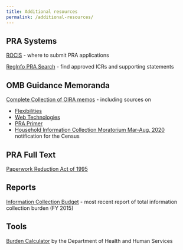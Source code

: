 ```yaml
---
title: Additional resources
permalink: /additional-resources/
---
```


## PRA Systems
[ROCIS](https://www.rocis.gov/rocis/login.do) - where to submit PRA applications

[RegInfo PRA Search](https://www.reginfo.gov/public/do/PRASearch) - find approved ICRs and supporting statements

## OMB Guidance Memoranda

[Complete Collection of OIRA memos](https://www.whitehouse.gov/omb/information-regulatory-affairs/federal-collection-information/) - including sources on
 * [Flexibilities](https://www.whitehouse.gov/sites/whitehouse.gov/files/omb/inforeg/inforeg/pra_flexibilities_memo_7_22_16_finalI.pdf)
 * [Web Technologies](https://www.whitehouse.gov/sites/whitehouse.gov/files/omb/inforeg/inforeg/memos/2014/web-based-interactive-technologies-data-search-tools-calculators-paperwork-reduction-act.pdf)
 * [PRA Primer](https://www.whitehouse.gov/sites/whitehouse.gov/files/omb/assets/inforeg/PRAPrimer_04072010.pdf)
 * [Household Information Collection Moratorium Mar-Aug, 2020](https://www.whitehouse.gov/wp-content/uploads/2018/10/2020_Memo_Minimizing_Household_Surveys.pdf) notification for the Census

## PRA Full Text
[Paperwork Reduction Act of 1995](https://www.govinfo.gov/content/pkg/PLAW-104publ13/html/PLAW-104publ13.htm)

## Reports
[Information Collection Budget](https://www.whitehouse.gov/sites/whitehouse.gov/files/omb/inforeg/inforeg/icb/icb_2016.pdf) - most recent report of total information collection burden (FY 2015)

## Tools
[Burden Calculator](https://repository.usaspending.gov/cder_library/authorized/burden_calculator) by the Department of Health and Human Services
